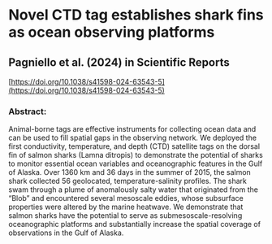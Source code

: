 # Novel CTD tag establishes shark fins as ocean observing platforms
## Pagniello et al. (2024) in Scientific Reports

[https://doi.org/10.1038/s41598-024-63543-5](https://doi.org/10.1038/s41598-024-63543-5)

### Abstract: 
Animal-borne tags are effective instruments for collecting ocean data and can be used to fill spatial gaps in the observing network. We deployed the first conductivity, temperature, and depth (CTD) satellite tags on the dorsal fin of salmon sharks (Lamna ditropis) to demonstrate the potential of sharks to monitor essential ocean variables and oceanographic features in the Gulf of Alaska. Over 1360 km and 36 days in the summer of 2015, the salmon shark collected 56 geolocated, temperature-salinity profiles. The shark swam through a plume of anomalously salty water that originated from the “Blob” and encountered several mesoscale eddies, whose subsurface properties were altered by the marine heatwave. We demonstrate that salmon sharks have the potential to serve as submesoscale-resolving oceanographic platforms and substantially increase the spatial coverage of observations in the Gulf of Alaska.
